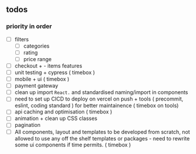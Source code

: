 ## todos

### priority in order

- [ ] filters
  - [ ] categories
  - [ ] rating
  - [ ] price range
- [ ] checkout + - items features
- [ ] unit testing + cypress ( timebox )
- [ ] mobile + ui ( timebox )
- [ ] payment gateway
- [ ] clean up import `React.` and standardised naming/import in components
- [ ] need to set up CICD to deploy on vercel on push + tools ( precommit, eslint, coding standard ) for better maintainence ( timebox on tools)
- [ ] api caching and optimisation ( timebox )
- [ ] animation + clean up CSS classes
- [ ] pagination
- [ ] All components, layout and templates to be developed from scratch, not
      allowed to use any off the shelf templates or packages - need to rewrite some ui components if time permits. ( timebox )
